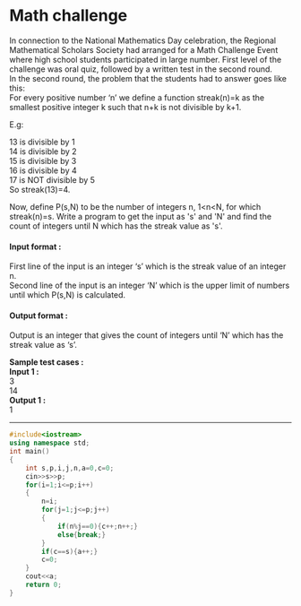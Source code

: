 # Math challenge

In connection to the National Mathematics Day celebration, the Regional Mathematical Scholars Society had arranged for a Math Challenge Event where high school students participated in large number. First level of the challenge was oral quiz, followed by a written test in the second round.
<br>
In the second round, the problem that the students had to answer goes like this:
<br>
For every positive number ‘n’ we define a function streak(n)=k as the smallest positive integer k such that n+k is not divisible by k+1.

 E.g:

13 is divisible by 1
<br>
14 is divisible by 2
<br>
15 is divisible by 3
<br>
16 is divisible by 4
<br>
17 is NOT divisible by 5
<br>
So streak(13)=4.

Now, define P(s,N) to be the number of integers n, 1<n<N, for which streak(n)=s. Write a program to get the input as 's' and 'N' and find the count of integers until N which has the streak value as 's'.



#### Input format :
First line of the input is an integer ‘s’ which is the streak value of an integer n.
<br>
Second line of the input is an integer ‘N’ which is the upper limit of numbers until which P(s,N) is calculated.

#### Output format :
Output is an integer that gives the count of integers until ‘N’ which has the streak value as ‘s’.

**Sample test cases :<br>
Input 1 :<br>**
3<br>
14<br>
**Output 1 :<br>**
1


----------------------------------------------------------------------------------------------------------------------------------------------------------------------


```cpp
#include<iostream>
using namespace std;
int main()
{
    int s,p,i,j,n,a=0,c=0;
    cin>>s>>p;
    for(i=1;i<=p;i++)
    {
        n=i;
        for(j=1;j<=p;j++)
        {
            if(n%j==0){c++;n++;}
            else{break;}
        }
        if(c==s){a++;}
        c=0;
    }
    cout<<a;
    return 0;
}


```
